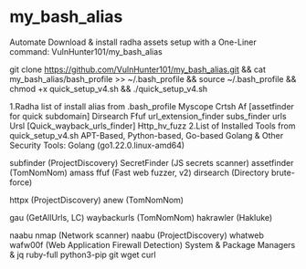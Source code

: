 # my_bash_alias

Automate Download & install radha assets setup with a One-Liner command:
VulnHunter101/my_bash_alias

git clone https://github.com/VulnHunter101/my_bash_alias.git && cat my_bash_alias/bash_profile >> ~/.bash_profile && source ~/.bash_profile && chmod +x quick_setup_v4.sh && ./quick_setup_v4.sh


1.Radha list of install alias from .bash_profile
Myscope
Crtsh 
Af [assetfinder for quick subdomain]
Dirsearch
Ffuf
url_extension_finder
subs_finder
urls
Ursl [Quick_wayback_urls_finder]
Http_hv_fuzz
2.List of Installed Tools from quick_setup_v4.sh
APT-Based, Python-based, Go-based Golang & Other Security Tools:
Golang (go1.22.0.linux-amd64)


subfinder (ProjectDiscovery)
SecretFinder (JS secrets scanner)
assetfinder (TomNomNom)
amass
ffuf (Fast web fuzzer, v2)
dirsearch (Directory brute-force)


httpx (ProjectDiscovery)
anew (TomNomNom)


gau (GetAllUrls, LC)
waybackurls (TomNomNom)
hakrawler (Hakluke)


naabu
nmap (Network scanner)
naabu (ProjectDiscovery)
whatweb
wafw00f (Web Application Firewall Detection)
System & Package Managers & 
jq
ruby-full
python3-pip
git
wget
curl
